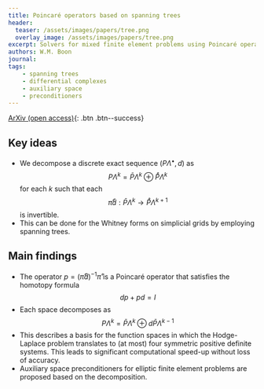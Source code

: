 ```yaml
---
title: Poincaré operators based on spanning trees
header: 
  teaser: /assets/images/papers/tree.png
  overlay_image: /assets/images/papers/tree.png
excerpt: Solvers for mixed finite element problems using Poincaré operators based on spanning trees
authors: W.M. Boon
journal: 
tags: 
    - spanning trees
    - differential complexes
    - auxiliary space
    - preconditioners
---
```


<!-- [Published version](){: .btn .btn--info} -->
[ArXiv (open access)](https://arxiv.org/abs/2410.08830){: .btn .btn--success}

## Key ideas
- We decompose a discrete exact sequence $(P\Lambda^\bullet, d)$ as 
  $$ P \Lambda^k = \bar{P} \Lambda^k \oplus \mathring{P} \Lambda^k $$ 
  for each $k$ such that each
  $$ \mathring{\pi} \bar{d} : \bar{P} \Lambda^k \to \mathring{P} \Lambda^{k+1} $$ 
  is invertible.
- This can be done for the Whitney forms on simplicial grids by employing spanning trees.

## Main findings
- The operator $p = (\mathring{\pi} \bar{d})^{-1} \mathring{\pi}$ is a Poincaré operator that satisfies the homotopy formula 
$$ dp + pd = I $$
- Each space decomposes as
$$ P \Lambda^k = \bar{P} \Lambda^k \oplus d \bar{P} \Lambda^{k-1} $$
- This describes a basis for the function spaces in which the Hodge-Laplace problem translates to (at most) four symmetric positive definite systems. This leads to significant computational speed-up without loss of accuracy.
- Auxiliary space preconditioners for elliptic finite element problems are proposed based on the decomposition.